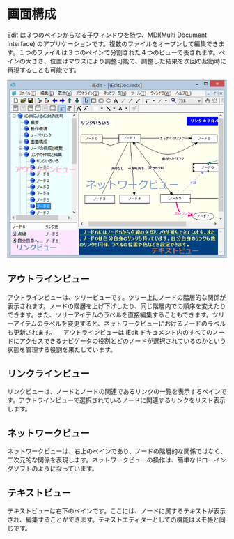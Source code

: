 # 画面構成

Edit は３つのペインからなる子ウィンドウを持つ、MDI(Multi Document Interface) のアプリケーションです。複数のファイルをオープンして編集できます。１つのファイルは３つのペインで分割された４つのビューで表されます。ペインの大きさ、位置はマウスにより調整可能で、調整した結果を次回の起動時に再現することも可能です。

![](/images/screen2.png)

## アウトラインビュー
アウトラインビューは、ツリービューです。ツリー上にノードの階層的な関係が表示されます。ノードの階層を上げ下げしたり、同じ階層内での順序を変えたりできます。また、ツリーアイテムのラベルを直接編集することもできます。ツリーアイテムのラベルを変更すると、ネットワークビューにおけるノードのラベルも更新されます。 　アウトラインビューは iEdit ドキュメント内のすべてのノードにアクセスできるナビゲータの役割とどのノードが選択されているのかという状態を管理する役割を果たしています。

## リンクラインビュー
リンクビューは、ノードとノードの関連であるリンクの一覧を表示するペインです。アウトラインビューで選択されているノードに関連するリンクをリスト表示します。

## ネットワークビュー
ネットワークビューは、右上のペインであり、ノードの階層的な関係ではなく、二次元的な関係を表現します。ネットワークビューの操作は、簡単なドローイングソフトのようになっています。

## テキストビュー
テキストビューは右下のペインです。ここには、ノードに属するテキストが表示され、編集することができます。テキストエディターとしての機能はメモ帳と同じです。